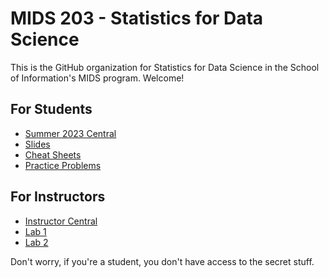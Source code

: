 # MIDS 203 - Statistics for Data Science

This is the GitHub organization for Statistics for Data Science in the School of Information's MIDS program. Welcome! 

## For Students 

- [Summer 2023 Central](https://github.com/mids-w203/summer_23_central)
- [Slides](https://github.com/mids-w203/slides)
- [Cheat Sheets](https://github.com/mids-w203/cheat_sheets)
- [Practice Problems](https://github.com/mids-w203/practice_problems)

## For Instructors 

- [Instructor Central](https://github.com/mids-w203/instructor_central)
- [Lab 1](https://github.com/mids-w203/lab_1)
- [Lab 2](https://github.com/mids-w203/lab_2)

Don't worry, if you're a student, you don't have access to the secret stuff. 
